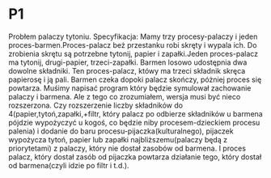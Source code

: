 # P1
Probłem palaczy tytoniu.
Specyfikacja:
Mamy trzy procesy-palaczy i jeden proces-barmen.Proces-palacz beż przestanku robi skręty i wypala ich. Do zrobienia skrętu są potrzebne tytonij, papier i zapałki.Jeden proces-palacz ma tytonij, drugi-papier, trzeci-zapałki. Barmen losowo udostępnia dwa dowolne składniki. Ten proces-palacz, któwy ma trzeci składnik skręca papierosę i ją pali. Barmen czeka dopoki palacz skończy, póżniej proces się powtarza. Muśimy napisać program który będzie symulował zachowanie palaczy i barmena. Ale z tego co zrozumiałem, wersja musi być nieco rozszerzona. Czy rozszerzenie liczby składników do 4(papier,tytoń,zapałki,+filtr, który palacz po odbierze składników u barmena pójdzie wypożyczyć u kogoś, co będzie niby procesem-dzieckiem procesu palenia) i dodanie do baru procesu-pijaczka(kulturalnego), pijaczek wypożycza tytoń, papier lub zapałki najbliższemu(palaczy będą z priorytetami) z palaczy, który nie dostał zasobów od  barmena.  I proces palacz, który dostał zasób od pijaczka powtarza działanie tego, który dostał od barmena(czyli idzie po filtr i t.d.).
